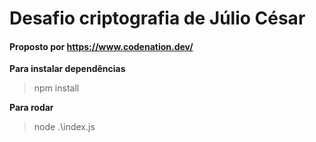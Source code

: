 # Desafio criptografia de Júlio César
#### Proposto por https://www.codenation.dev/

**Para instalar dependências**
> npm install


**Para rodar**
> node .\index.js
